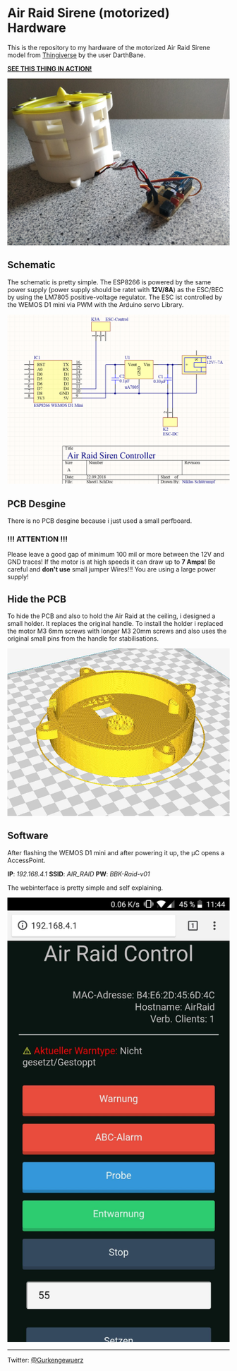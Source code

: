 # Air Raid Sirene (motorized) Hardware

This is the repository to my hardware of the motorized Air Raid Sirene model from [Thingiverse](https://www.thingiverse.com/thing:2357451) by the user DarthBane.

[**SEE THIS THING IN ACTION!**](https://twitter.com/Gurkengewuerz/status/1040680115078922241)

<img src="/img/raid_druck_mit_platine.jpg" alt="raid_druck_mit_platine" width="850" />



## Schematic

The schematic is pretty simple. The ESP8266 is powered by the same power supply (power supply should be ratet with **12V/8A**) as the ESC/BEC by using the LM7805 positive-voltage regulator. The ESC ist controlled by the WEMOS D1 mini via PWM with the Arduino servo Library.

![schematic](/schematic.png)



## PCB Desgine

There is no PCB desgine because i just used a small perfboard.

### !!! ATTENTION !!!

Please leave a good gap of minimum 100 mil or more between the 12V and GND traces! If the motor is at high speeds it can draw up to **7 Amps**! Be careful and **don't use** small jumper Wires!!! You are using a large power supply!



## Hide the PCB

To hide the PCB and also to hold the Air Raid at the ceiling, i designed a small holder. It replaces the original handle.
To install the holder i replaced the motor M3 6mm screws with longer M3 20mm screws and also uses the original small pins from the handle for stabilisations.

![extra holder](/img/holder.jpg)



## Software

After flashing the WEMOS D1 mini and after powering it up, the µC opens a AccessPoint.

**IP**: *192.168.4.1*
**SSID**: *AIR_RAID*
**PW**: *BBK-Raid-v01*

The webinterface is pretty simple and self explaining.

![webinterface](/img/raid_webinterface.jpg)



---

Twitter: [@Gurkengewuerz](https://twitter.com/Gurkengewuerz)
